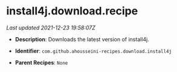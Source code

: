 # install4j.download.recipe

_Last updated 2021-12-23 19:58:07Z_

- **Description**: Downloads the latest version of install4j.

- **Identifier**: `com.github.ahousseini-recipes.download.install4j`

- **Parent Recipes**: `None`